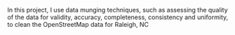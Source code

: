 In this project, I use data munging techniques, such as assessing the quality of the data for validity, accuracy, completeness, consistency and uniformity, to clean the OpenStreetMap data for Raleigh, NC
